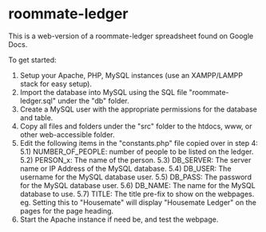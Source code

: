 # roommate-ledger
This is a web-version of a roommate-ledger spreadsheet found on Google Docs.

To get started:

1) Setup your Apache, PHP, MySQL instances (use an XAMPP/LAMPP stack for easy setup).
2) Import the database into MySQL using the SQL file "roommate-ledger.sql" under the "db" folder.
3) Create a MySQL user with the appropriate permissions for the database and table.
4) Copy all files and folders under the "src" folder to the htdocs, www, or other web-accessible folder.
5) Edit the following items in the "constants.php" file copied over in step 4:
	5.1) NUMBER_OF_PEOPLE: number of people to be listed on the ledger.
	5.2) PERSON_x: The name of the person.
	5.3) DB_SERVER: The server name or IP Address of the MySQL database.
	5.4) DB_USER: The username for the MySQL database user.
	5.5) DB_PASS: The password for the MySQL database user.
	5.6) DB_NAME: The name for the MySQL database to use.
	5.7) TITLE: The title pre-fix to show on the webpages. eg. Setting this to "Housemate" will display "Housemate Ledger" on the pages for the page heading.
6) Start the Apache instance if need be, and test the webpage.